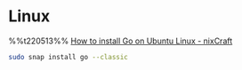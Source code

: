 # Linux
%%t220513%%
[How to install Go on Ubuntu Linux - nixCraft](https://www.cyberciti.biz/faq/how-to-install-gol-ang-on-ubuntu-linux/)
```sh
sudo snap install go --classic
```
